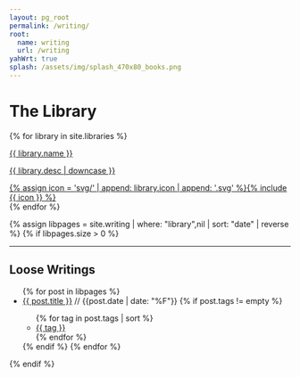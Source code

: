 ```yaml
---
layout: pg_root
permalink: /writing/
root:
  name: writing
  url: /writing
yahWrt: true
splash: /assets/img/splash_470x80_books.png
---
```


# The Library

{% for library in site.libraries %}
<div class="librarybox" id="{{ library.library }}">
  <a href="/writing/{{ library.library }}/">
  <p class="libname">{{ library.name }}</p>
  <p class="libdesc">{{ library.desc | downcase }}</p>
  <div class="libicon">
    {% assign icon = 'svg/' | append: library.icon | append: '.svg' %}{% include {{ icon }} %}
  </div>
  </a>
</div>
{% endfor %}

{% assign libpages = site.writing | where: "library",nil | sort: "date" | reverse %}
{% if libpages.size > 0 %}
* * * * *

## Loose Writings

<ul class="postlist">
  {% for post in libpages %}
  <li><a href="{{ post.url }}">{{ post.title }}</a>
      <span class="postinfo">
      // <span class="date">{{post.date | date: "%F"}}</span>
      {% if post.tags != empty %}
      <ul class="tags">
        {% for tag in post.tags | sort %}
        <li><a href="/writing/{{ page.library }}/tags.html#{{ tag }}">{{ tag }}</a></li>
        {% endfor %}
      </ul>
      {% endif %}
      </span>
  {% endfor %}
</ul>
{% endif %}

